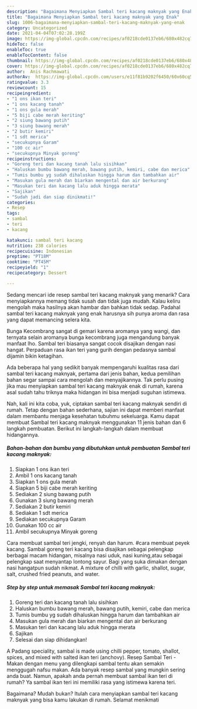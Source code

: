 ```yaml
---
description: "Bagaimana Menyiapkan Sambal teri kacang maknyak yang Enak"
title: "Bagaimana Menyiapkan Sambal teri kacang maknyak yang Enak"
slug: 1006-bagaimana-menyiapkan-sambal-teri-kacang-maknyak-yang-enak
category: Uncategorized
date: 2021-04-04T07:02:28.199Z
image: https://img-global.cpcdn.com/recipes/af0218cde0137eb6/680x482cq70/sambal-teri-kacang-maknyak-foto-resep-utama.jpg
hideToc: false
enableToc: true
enableTocContent: false
thumbnail: https://img-global.cpcdn.com/recipes/af0218cde0137eb6/680x482cq70/sambal-teri-kacang-maknyak-foto-resep-utama.jpg
cover: https://img-global.cpcdn.com/recipes/af0218cde0137eb6/680x482cq70/sambal-teri-kacang-maknyak-foto-resep-utama.jpg
author:  Anis Rachmawati
authorAv:  https://img-global.cpcdn.com/users/e11f81b9202f6450/60x60cq50/avatar.jpg
ratingvalue: 3.3
reviewcount: 15
recipeingredient:
- "1 ons ikan teri"
- "1 ons kacang tanah"
- "1 ons gula merah"
- "5 biji cabe merah keriting"
- "2 siung bawang putih"
- "3 siung bawang merah"
- "2 butir kemiri"
- "1 sdt merica"
- "secukupnya Garam"
- "100 cc air"
- "secukupnya Minyak goreng"
recipeinstructions:
- "Goreng teri dan kacang tanah lalu sisihkan"
- "Haluskan bumbu bawang merah, bawang putih, kemiri, cabe dan merica"
- "Tumis bumbu yg sudah dihaluskan hingga harum dan tambahkan air"
- "Masukan gula merah dan biarkan mengental dan air berkurang"
- "Masukan teri dan kacang lalu aduk hingga merata"
- "Sajikan"
- "Sudah jadi dan siap dinikmati!"
categories:
- Resep
tags:
- sambal
- teri
- kacang

katakunci: sambal teri kacang 
nutrition: 238 calories
recipecuisine: Indonesian
preptime: "PT18M"
cooktime: "PT45M"
recipeyield: "1"
recipecategory: Dessert

---
```



Sedang mencari ide resep sambal teri kacang maknyak yang menarik? Cara menyiapkannya memang tidak susah dan tidak juga mudah. Kalau keliru mengolah maka hasilnya akan hambar dan bahkan tidak sedap. Padahal sambal teri kacang maknyak yang enak harusnya sih punya aroma dan rasa yang dapat memancing selera kita.


Bunga Kecombrang sangat di gemari karena aromanya yang wangi, dan ternyata selain aromanya bunga kecombrang juga mengandung banyak manfaat lho. Sambal teri biasanya sangat cocok disajikan dengan nasi hangat. Perpaduan rasa ikan teri yang gurih dengan pedasnya sambal dijamin bikin ketagihan.

Ada beberapa hal yang sedikit banyak mempengaruhi kualitas rasa dari sambal teri kacang maknyak, pertama dari jenis bahan, kedua pemilihan bahan segar sampai cara mengolah dan menyajikannya. Tak perlu pusing jika mau menyiapkan sambal teri kacang maknyak enak di rumah, karena asal sudah tahu triknya maka hidangan ini bisa menjadi suguhan istimewa.


Nah, kali ini kita coba, yuk, ciptakan sambal teri kacang maknyak sendiri di rumah. Tetap dengan bahan sederhana, sajian ini dapat memberi manfaat dalam membantu menjaga kesehatan tubuhmu sekeluarga. Kamu dapat membuat Sambal teri kacang maknyak menggunakan 11 jenis bahan dan 6 langkah pembuatan. Berikut ini langkah-langkah dalam membuat hidangannya.

<!--inarticleads1-->

##### Bahan-bahan dan bumbu yang dibutuhkan untuk pembuatan Sambal teri kacang maknyak:

1. Siapkan 1 ons ikan teri
1. Ambil 1 ons kacang tanah
1. Siapkan 1 ons gula merah
1. Siapkan 5 biji cabe merah keriting
1. Sediakan 2 siung bawang putih
1. Gunakan 3 siung bawang merah
1. Sediakan 2 butir kemiri
1. Sediakan 1 sdt merica
1. Sediakan secukupnya Garam
1. Gunakan 100 cc air
1. Ambil secukupnya Minyak goreng


Cara membuat sambal teri jengki, renyah dan harum. #cara membuat peyek kacang. Sambal goreng teri kacang bisa disajikan sebagai pelengkap berbagai macam hidangan, misalnya nasi uduk, nasi kuning,atau sebagai pelengkap saat menyantap lontong sayur. Bagi yang suka dimakan dengan nasi hangatpun sudah nikmat. A mixture of chilli with garlic, shallot, sugar, salt, crushed fried peanuts, and water. 

<!--inarticleads2-->

##### Step by step untuk memasak Sambal teri kacang maknyak:

1. Goreng teri dan kacang tanah lalu sisihkan
1. Haluskan bumbu bawang merah, bawang putih, kemiri, cabe dan merica
1. Tumis bumbu yg sudah dihaluskan hingga harum dan tambahkan air
1. Masukan gula merah dan biarkan mengental dan air berkurang
1. Masukan teri dan kacang lalu aduk hingga merata
1. Sajikan
1. Selesai dan siap dihidangkan!

A Padang speciality, sambal is made using chilli pepper, tomato, shallot, spices, and mixed with salted ikan teri (anchovy). Resep Sambal Teri - Makan dengan menu yang dilengkapi sambal tentu akan semakin menggugah nafsu makan. Ada banyak resep sambal yang mungkin sering anda buat. Namun, apakah anda pernah membuat sambal ikan teri di rumah? Ya sambal ikan teri ini memiliki rasa yang istimewa karena teri. 

Bagaimana? Mudah bukan? Itulah cara menyiapkan sambal teri kacang maknyak yang bisa kamu lakukan di rumah. Selamat menikmati
